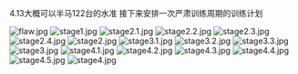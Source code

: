 4.13大概可以半马122台的水准
接下来安排一次严肃训练周期的训练计划

![flaw.jpg](training_plan/flaw.jpg)
![stage1.jpg](training_plan/stage1.jpg)
![stage2.1.jpg](training_plan/stage2.1.jpg)
![stage2.2.jpg](training_plan/stage2.2.jpg)
![stage2.3.jpg](training_plan/stage2.3.jpg)
![stage2.4.jpg](training_plan/stage2.4.jpg)
![stage2.jpg](training_plan/stage2.jpg)
![stage3.1.jpg](training_plan/stage3.1.jpg)
![stage3.2.jpg](training_plan/stage3.2.jpg)
![stage3.3.jpg](training_plan/stage3.3.jpg)
![stage3.jpg](training_plan/stage3.jpg)
![stage4.1.jpg](training_plan/stage4.1.jpg)
![stage4.2.jpg](training_plan/stage4.2.jpg)
![stage4.3.jpg](training_plan/stage4.3.jpg)
![stage4.4.jpg](training_plan/stage4.4.jpg)
![stage4.5.jpg](training_plan/stage4.5.jpg)
![stage4.jpg](training_plan/stage4.jpg)

